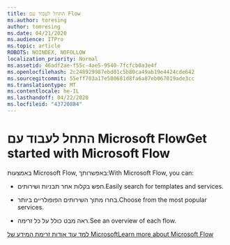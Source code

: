 ```yaml
---
title: התחל לעבוד עם Flow
ms.author: toresing
author: tomresing
ms.date: 04/21/2020
ms.audience: ITPro
ms.topic: article
ROBOTS: NOINDEX, NOFOLLOW
localization_priority: Normal
ms.assetid: 46adf2ae-f55c-4ae5-9540-7fcfcb0a3e4f
ms.openlocfilehash: 2c248929987ebd01c5b80ca49ab19e4424cde642
ms.sourcegitcommit: 55eff703a17e500681d8fa6a87eb067019ade3cc
ms.translationtype: MT
ms.contentlocale: he-IL
ms.lasthandoff: 04/22/2020
ms.locfileid: "43720884"
---
```

# <a name="get-started-with-microsoft-flow"></a><span data-ttu-id="2fe34-102">התחל לעבוד עם Microsoft Flow</span><span class="sxs-lookup"><span data-stu-id="2fe34-102">Get started with Microsoft Flow</span></span>

<span data-ttu-id="2fe34-103">באמצעות Microsoft Flow, באפשרותך:</span><span class="sxs-lookup"><span data-stu-id="2fe34-103">With Microsoft Flow, you can:</span></span>
  
- <span data-ttu-id="2fe34-104">חפש בקלות אחר תבניות ושירותים.</span><span class="sxs-lookup"><span data-stu-id="2fe34-104">Easily search for templates and services.</span></span>
    
- <span data-ttu-id="2fe34-105">בחרו מתוך השירותים הפופולריים ביותר.</span><span class="sxs-lookup"><span data-stu-id="2fe34-105">Choose from the most popular services.</span></span>
    
- <span data-ttu-id="2fe34-106">ראה מבט כולל על כל זרימה.</span><span class="sxs-lookup"><span data-stu-id="2fe34-106">See an overview of each flow.</span></span>
    
[<span data-ttu-id="2fe34-107">למד עוד אודות זרימת המידע של Microsoft</span><span class="sxs-lookup"><span data-stu-id="2fe34-107">Learn more about Microsoft Flow</span></span>](https://go.microsoft.com/fwlink/?linkid=874446)
  

